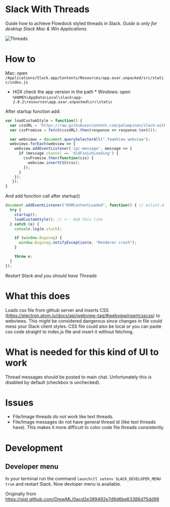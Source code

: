 # Slack With Threads
Guide how to achieve Flowdock styled threads in Slack. *Guide is only for desktop Slack Mac & Win Applications.*

![Threads](https://raw.githubusercontent.com/palampinen/slack-with-threads/master/thread.png)


# How to

Mac: open `/Applications/Slack.app/Contents/Resources/app.asar.unpacked/src/static/index.js`

* HOX check the app version in the path *
Windows: open `%HOME%\AppData\Local\slack\app-2.8.2\resources\app.asar.unpacked\src\static`


After startup function add:

```js
var loadCustomStyle = function() {
  var cssURL = 'https://raw.githubusercontent.com/palampinen/slack-with-threads/master/threads.css';
  var cssPromise = fetch(cssURL).then(response => response.text());

  var webviews = document.querySelectorAll(".TeamView webview");
  webviews.forEach(webview => {
    webview.addEventListener('ipc-message', message => {
      if (message.channel == 'didFinishLoading') {
        cssPromise.then(function(css) {
          webview.insertCSS(css);
        });
      }
    });
   });
}
```

And add function call after startup()
```js
document.addEventListener("DOMContentLoaded", function() { // eslint-disable-line
  try {
    startup();
    loadCustomStyle(); // <-- Add this line
  } catch (e) {
    console.log(e.stack);

    if (window.Bugsnag) {
      window.Bugsnag.notifyException(e, "Renderer crash");
    }

    throw e;
  }
});
```

*Restart Slack and you should have Threads*

# What this does
Loads css file from github server and inserts CSS (https://electron.atom.io/docs/api/webview-tag/#webviewinsertcsscss) to webviews. This might be considered dangerous since changes in file could mess your Slack client styles. CSS file could also be local or you can paste css code straight to index.js file and insert it without fetching.

# What is needed for this kind of UI to work
Thread messages should be posted to main chat. Unfortunately this is disabled by default (checkbox is unchecked).

# Issues
* File/Image threads do not work like text threads.
* File/Image messages do not have general thread id (like text threads have). This makes it more difficult to color code file threads consistently.

# Development

## Developer menu
In your terminal run the command `launchctl setenv SLACK_DEVELOPER_MENU true` and restart Slack. Now devloper menu is available.



Originally from https://gist.github.com/DrewML/0acd2e389492e7d9d6be63386d75dd99
